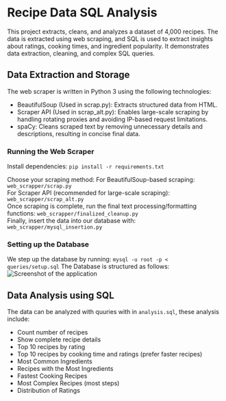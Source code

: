 # Recipe Data SQL Analysis
This project extracts, cleans, and analyzes a dataset of 4,000 recipes. The data is extracted using web scraping, and SQL is used to extract insights about ratings, cooking times, and ingredient popularity. It demonstrates data extraction, cleaning, and complex SQL queries.

## Data Extraction and Storage
The web scraper is written in Python 3 using the following technologies:
- BeautifulSoup (Used in scrap.py): Extracts structured data from HTML.
- Scraper API (Used in scrap_alt.py): Enables large-scale scraping by handling rotating proxies and avoiding IP-based request limitations.
- spaCy: Cleans scraped text by removing unnecessary details and descriptions, resulting in concise final data.

### Running the Web Scraper
Install dependencies: `pip install -r requirements.txt`

Choose your scraping method:
For BeautifulSoup-based scraping: `web_scrapper/scrap.py`\
For Scraper API (recommended for large-scale scraping): `web_scrapper/scrap_alt.py`\
Once scraping is complete, run the final text processing/formatting functions: `web_scrapper/finalized_cleanup.py`\
Finally, insert the data into our database with: `web_scrapper/mysql_insertion.py`

### Setting up the Database
We step up the database by running: `mysql -u root -p < queries/setup.sql` 
The Database is structured as follows:\
![Screenshot of the application](https://github.com/Thehashhobo/Recipe-Data-Analysis/blob/main/queries/structure.PNG)

## Data Analysis using SQL
The data can be analyzed with quuries with in `analysis.sql`, these analysis include:
- Count number of recipes
- Show complete recipe details
- Top 10 recipes by rating
- Top 10 recipes by cooking time and ratings (prefer faster recipes)
- Most Common Ingredients
- Recipes with the Most Ingredients
- Fastest Cooking Recipes
- Most Complex Recipes (most steps)
- Distribution of Ratings
